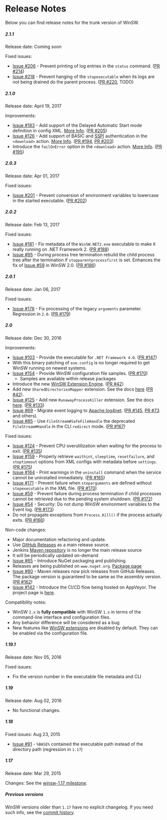Release Notes
====

Below you can find release notes for the trunk version of WinSW.

##### 2.1.1

Release date: Coming soon

Fixed issues:

* [Issue #206](https://github.com/kohsuke/winsw/issues/206) - 
Prevent printing of log entries in the `status` command.
([PR #214](https://github.com/kohsuke/winsw/pull/214))
* [Issue #218](https://github.com/kohsuke/winsw/issues/218) - 
Prevent hanging of the `stopexecutable` when its logs are not being drained do the parent process.
([PR #220](https://github.com/kohsuke/winsw/pull/220), TODO)

##### 2.1.0

Release date: April 19, 2017

Improvements:
* [Issue #183](https://github.com/kohsuke/winsw/issues/183) -
Add support of the Delayed Automatic Start mode definition in config XML.
[More Info](doc/xmlConfigFile.md#delayedautostart).
([PR #205](https://github.com/kohsuke/winsw/pull/205))
* [Issue #126](https://github.com/kohsuke/winsw/issues/126) - 
Add support of BASIC and [SSPI](https://en.wikipedia.org/wiki/Security_Support_Provider_Interface) authentication in the `<download>` action.
[More Info](https://github.com/kohsuke/winsw/blob/master/doc/xmlConfigFile.md#download).
([PR #194](https://github.com/kohsuke/winsw/pull/194), [PR #203](https://github.com/kohsuke/winsw/pull/203))
* Introduce the `failOnError` option in the `<download>` action.
[More Info](https://github.com/kohsuke/winsw/blob/master/doc/xmlConfigFile.md#download).
([PR #195](https://github.com/kohsuke/winsw/pull/195))

##### 2.0.3

Release date: Apr 01, 2017

Fixed issues:
* [Issue #201](https://github.com/kohsuke/winsw/issues/201) -
Prevent conversion of environment variables to lowercase in the started executable.
([PR #202](https://github.com/kohsuke/winsw/pull/202))

##### 2.0.2

Release date: Feb 13, 2017

Fixed issues:
* [Issue #181](https://github.com/kohsuke/winsw/issues/181) - 
Fix metadata of the `WinSW.NET2.exe` executable to make it really running on .NET Framework 2.
([PR #188](https://github.com/kohsuke/winsw/pull/188))
* [Issue #95](https://github.com/kohsuke/winsw/issues/95) - 
During process tree termination rebuild the child process tree after the termination if `stopparentprocessfirst` is set.
Enhances the fix of [Issue #59](https://github.com/kohsuke/winsw/issues/59) in WinSW 2.0. 
([PR #186](https://github.com/kohsuke/winsw/pull/186))

##### 2.0.1

Release date: Jan 06, 2017

Fixed issues:
* [Issue #178](https://github.com/kohsuke/winsw/issues/178) - 
Fix processing of the legacy `arguments` parameter.
Regression in `2.0`.
([PR #179](https://github.com/kohsuke/winsw/pull/179))

##### 2.0

Release date: Dec 30, 2016

Improvements:
* [Issue #103](https://github.com/kohsuke/winsw/issues/103) -
Provide the executable for `.NET Framework 4.0`.
([PR #147](https://github.com/kohsuke/winsw/pull/147))
 * With this binary patching of `exe.config` is no longer required to get WinSW running on newest systems.
* [Issue #154](https://github.com/kohsuke/winsw/issues/154) -
 Provide WinSW configuration file samples.
 ([PR #170](https://github.com/kohsuke/winsw/pull/170)) 
  * Samples are available within release packages
* Introduce the new [WinSW Extension Engine](doc/extensions/extensions.md).
([PR #42](https://github.com/kohsuke/winsw/pull/42))
* Add new `SharedDirectoriesMapper` extension. See the docs [here](doc/extensions/sharedDirectoryMapper.md)
([PR #42](https://github.com/kohsuke/winsw/pull/42)).
* [Issue #125](https://github.com/kohsuke/winsw/issues/125) - 
Add new `RunawayProcessKiller` extension. See the docs [here](doc/extensions/runawayProcessKiller.md).
([PR #133](https://github.com/kohsuke/winsw/pull/133))
* [Issue #69](https://github.com/kohsuke/winsw/issues/69) - 
Migrate event logging to [Apache log4net](https://logging.apache.org/log4net/). 
([PR #145](https://github.com/kohsuke/winsw/pull/145), [PR #73](https://github.com/kohsuke/winsw/pull/73) and others).
* [Issue #85](https://github.com/kohsuke/winsw/issues/85) -
Use `FileStream#SafeFileHandle` the deprecated `FileStream#Handle` in the CLI `redirect` mode.
([PR #167](https://github.com/kohsuke/winsw/pull/167))

Fixed issues:
* [Issue #124](https://github.com/kohsuke/winsw/issues/124) - 
Prevent CPU overutilization when waiting for the process to exit.
([PR #135](https://github.com/kohsuke/winsw/pull/135))
* [Issue #159](https://github.com/kohsuke/winsw/issues/159) -
Properly retrieve `waithint`, `sleeptime`, `resetfailure`, and `stoptimeout` options from XML configs with metadata before `settings`.
([PR #175](https://github.com/kohsuke/winsw/pull/175))
* [Issue #164](https://github.com/kohsuke/winsw/issues/164) - 
Print warnings in the `uninstall` command when the service cannot be uninstalled immediately.
([PR #165](https://github.com/kohsuke/winsw/pull/165))
* [Issue #171](https://github.com/kohsuke/winsw/issues/171) -
Prevent  failure when `stoparguments` are defined without `stopexecutable` in the XML file.
([PR #170](https://github.com/kohsuke/winsw/pull/170))
* [Issue #59](https://github.com/kohsuke/winsw/issues/59) - 
Prevent failure during process termination if child processes cannot be retrieved due to the pending system shutdown.
([PR #172](https://github.com/kohsuke/winsw/pull/172))
* [Issue #54](https://github.com/kohsuke/winsw/issues/54) - 
Security: Do not dump WinSW environment variables to the Event log.
([PR #173](https://github.com/kohsuke/winsw/pull/173))
* Do not propagate exceptions from `Process.Kill()` if the process actually exits.
([PR #166](https://github.com/kohsuke/winsw/pull/166))

Non-code changes:
* Major documentation refactoring and update.
* Use [GitHub Releases](https://github.com/kohsuke/winsw/releases) as a main release source.
 * Jenkins [Maven repository](http://repo.jenkins-ci.org/releases/com/sun/winsw/winsw/) is no longer the main release source
 * It will be periodically updated on-demand
* [Issue #65](https://github.com/kohsuke/winsw/issues/65) -
Introduce NuGet packaging and publishing.
 * Releases are being published on `www.nuget.org`.
[Package page](https://www.nuget.org/packages/WinSW/) 
* [Issue #80](https://github.com/kohsuke/winsw/issues/80) - 
Maven releases now pick releases from GitHub Releases. 
The package version is guaranteed to be same as the assembly version. 
([PR #162](https://github.com/kohsuke/winsw/pull/162))
* [Issue #142](https://github.com/kohsuke/winsw/issues/142) - 
Introduce the CI/CD flow being hosted on AppVeyor. The project page is [here](https://ci.appveyor.com/project/oleg-nenashev/winsw).

Compatibility notes:
* WinSW `2.x` is **fully compatible** with WinSW `1.x` in terms of the command-line interface and configuration files.
* Any behavior difference will be considered as a bug
* New features like [WinSW extensions](doc/extensions/extensions.md) are disabled by default. 
They can be enabled via the configuration file.

##### 1.19.1

Release date: Nov 05, 2016

Fixed issues:

* Fix the version number in the executable file metadata and CLI

##### 1.19

Release date: Aug 02, 2016 

* No functional changes.

##### 1.18

Fixed issues: Aug 23, 2015

* [Issue #91](https://github.com/kohsuke/winsw/issues/91) - `%BASE%` contained the executable path instead of the directory path (regression in `1.17`)


##### 1.17

Release date: Mar 29, 2015

Changes: See the [winsw-1.17 milestone](https://github.com/kohsuke/winsw/milestone/1).

##### Previous versions

WinSW versions older than `1.17` have no explicit changelog.
If you need such info, see the [commit history](https://github.com/kohsuke/winsw/commits/master).
